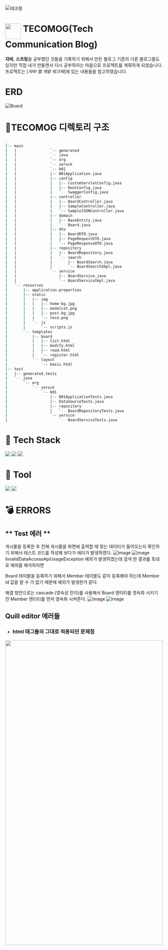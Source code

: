 ![테코몽](https://user-images.githubusercontent.com/35757620/195279963-b2716ff7-bc19-4ee7-ac2b-f3a8b1ca83f2.gif)

# <img align=top src="https://user-images.githubusercontent.com/35757620/201512077-b0623591-9459-49d4-96fd-61c86e98c1cb.png" width="50px" height="50px"/> TECOMOG(Tech Communication Blog) 
**자바**, **스프링**을 공부했던 것들을 기록하기 위해서 만든 블로그 기존의 다른 블로그들도 있지만 직접 내가 만들면서 다시 공부하자는 마음으로
프로젝트를 계획하게 되었습니다. 프로젝트는 [*자바 웹 개발 워크북*]에 있는 내용들을 참고하였습니다.

# ERD
![Board](https://user-images.githubusercontent.com/35757620/231194903-4456f4ae-7216-4ebb-822c-fbf3e7542e0c.png)


# :file_folder:TECOMOG 디렉토리 구조
```bash
.
|-- main
|   |               `-- generated
|   |               `-- java
|   |               `-- org
|   |               `-- zerock
|   |               `-- b01
|   |               |-- B01Application.java
|   |               |-- config
|   |               |   |-- CustomServletConfig.java
|   |               |   |-- RootConfig.java
|   |               |   `-- SwaggerConfig.java
|   |               |-- controller
|   |               |   |-- BoardController.java
|   |               |   |-- SampleController.java
|   |               |   `-- SampleJSONController.java
|   |               |-- domain
|   |               |   |-- BaseEntity.java
|   |               |   `-- Board.java
|   |               |-- dto
|   |               |   |-- BoardDTO.java
|   |               |   |-- PageRequestDTO.java
|   |               |   `-- PageResponseDTO.java
|   |               |-- repository
|   |               |   |-- BoardRepository.java
|   |               |   `-- search
|   |               |       |-- BoardSearch.java
|   |               |       `-- BoardSearchImpl.java
|   |               `-- service
|   |                   |-- BoardService.java
|   |                   `-- BoardServiceImpl.java
|   `-- resources
|       |-- application.properties
|       |-- static
|       |   |-- img
|       |   |   |-- home-bg.jpg
|       |   |   |-- modalcat.png
|       |   |   |-- post-bg.jpg
|       |   |   `-- teco.png
|       |   `-- js
|       |       `-- scripts.js
|       `-- templates
|           |-- board
|           |   |-- list.html
|           |   |-- modify.html
|           |   |-- read.html
|           |   `-- register.html
|           `-- layout
|               `-- basic.html
|-- test
|   |-- generated_tests
|   `-- java
|       `-- org
|           `-- zerock
|               `-- b01
|                   |-- B01ApplicationTests.java
|                   |-- DataSourceTests.java
|                   |-- repository
|                   |   `-- BoardRepositoryTests.java
|                   `-- service
|                       `-- BoardServiceTests.java
```
# :pencil: Tech Stack
<div>
  <img src="https://img.shields.io/badge/Java-007396?style=flat&logo=OpenJDK&logoColor=white"/>
  <img src="https://img.shields.io/badge/Spring Boot-6DB33F?style=flat&logo=Spring Boot&logoColor=green"/>
  <img src="https://img.shields.io/badge/MySQL-4479A1?style=flat&logo=MySQL&logoColor=white"/>
</div>

# :nut_and_bolt: Tool
<div>
  <img src="https://img.shields.io/badge/IntelliJ IDEA-000000?style=flat&logo=IntelliJ IDEA&logoColor=white"/>
  <img src="https://img.shields.io/badge/Bootstrap-7952B3?style=flat&logo=Bootstrap&logoColor=white"/>
</div>

# :bomb: ERRORS
 ## ** Test 에러 **
 게시물을 등록한 후 전체 게시물을 화면에 출력할 때 맞는 데이터가 들어오는지 확인하기 위해서 테스트 코드를 작성해 보다가 에러가 발생하였다.
 ![image](https://user-images.githubusercontent.com/35757620/223999961-1f3f8d61-6216-4b8e-8976-ca63471bd1f7.png)
 ![image](https://user-images.githubusercontent.com/35757620/224000295-8d1da255-a1c9-46ea-b3e1-ac1cf3664978.png)
 InvalidDataAccessApiUsageException 예외가 발생하였는데 검색 한 결과를 토대로 예외를 해석하자면
 
 Board 테이블을 등록하기 위해서 Member 테이블도 같이 등록해야 하는데 Member id 값을 알 수 가 없기 때문에 예외가 발생한거 같다.
 
 해결 방안으로는 cascade (영속성 전이)를 사용해서 Board 엔티티를 영속화 시키기 전 Member 엔티티를 먼저 영속화 시켜준다.
 ![image](https://user-images.githubusercontent.com/35757620/224001452-ac830df2-6a7d-42d6-a75b-91b33bc84813.png)
 ![image](https://user-images.githubusercontent.com/35757620/224001747-1b199481-a6d1-4ee9-a677-0b44704acf1a.png)


 ## **Quill editor** 에러들
 + ### html 태그들의 그대로 적용되던 문제점
<img src="https://user-images.githubusercontent.com/35757620/201845835-f4a91fa8-ad94-434e-a2a6-f28c37c6e2be.jpg" width="100%" height="50%"/>
<img src="https://user-images.githubusercontent.com/35757620/201847844-8be60417-2720-4773-bb66-56438c43ec2e.png" width="100%" height="50%"/>

검색해본 결과 dangerouslySetInnerHTML 이라는 속성을 이용하면 해결이 가능 하지만 Thymeleaf에 th:utext 라는 속성을 사용해도 같은 효과를
볼 수 있다고 한다.

<img src="https://user-images.githubusercontent.com/35757620/201848973-4ef73bf5-d2d6-48cf-9925-faa87199a34c.png" width="70%" height="50%"/>
출처 : Thymeleaf 홈페이지(https://www.thymeleaf.org/doc/tutorials/3.0/usingthymeleaf.html#what-is-thymeleaf)

<hr>

 + ### Quill 이미지 파일 길이 수정

<img src="https://user-images.githubusercontent.com/35757620/202071606-6e522c89-3a7e-41a3-b699-12fd5eb575d9.png" width="70%" height="50%"/>
quill editor에 이미지 한 개를 넣으면 이런식으로 긴 문자열인 상태로 변환되기 때문에 데이터베이스에 길이가 초과되어 에러가 발생한다.

![image](https://user-images.githubusercontent.com/35757620/202122702-a25b17a8-594a-432a-85f1-d5c9ef376e28.png)
![image](https://user-images.githubusercontent.com/35757620/202122929-5b0d412b-3c81-41bc-8c1e-bede7fb64b00.png)

content에 타입을 **text**로 바꾸어도 여러 개의 이미지를 넣으면 에러가 발생한다.

### :mag: https://myeongdev.tistory.com/49 블로그를 참고하였다.
quill-editor에 작성한 이미지는 ajax를 사용해 서버에 미리 저장 하고 저장된 이미지를 불러오는 것이다.
![image](https://user-images.githubusercontent.com/35757620/202124224-3314c610-7266-4976-adba-659ef09f026b.png)
![image](https://user-images.githubusercontent.com/35757620/202124354-6e898c7c-308b-4cb8-952e-2f4a1826e051.png)
![image](https://user-images.githubusercontent.com/35757620/202124490-5b4f4a50-dc8d-4f4a-bee1-8079c31fc5bb.png)

게시물을 등록하는것은 해결 했지만 수정시에는 서버에 저장된 이미지도 같이 삭제 해야 하는데 이건 좀 더 공부 해보고 해결해보겠습니다.

<hr>


4. 프로젝트 설치 및 실행 방법

5. 프로젝트 사용 방법
